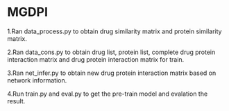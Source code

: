 # MGDPI


1.Ran data_process.py to obtain drug similarity matrix and protein similarity matrix.

2.Ran data_cons.py to obtain drug list, protein list, complete drug protein interaction matrix and  drug protein interaction matrix for train.

3.Ran net_infer.py to obtain new drug protein interaction matrix based on network information.

4.Run train.py and eval.py to get the pre-train model and evalation the result.



